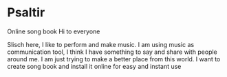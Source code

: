 # Psaltir
Online song book 
Hi to everyone 

Slisch here, I like to perform and make music. I am using music as communication tool, I think I have something to say and share with people around me. I am just trying to make a better place from this world. 
I want to create song book and install it online for easy and instant use 
